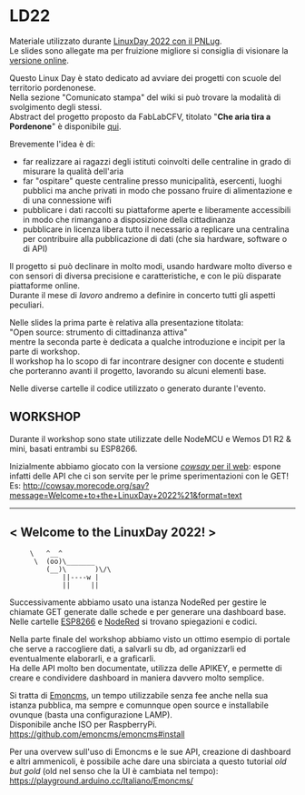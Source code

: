 # LD22
Materiale utilizzato durante [LinuxDay 2022 con il PNLug](https://wiki.pnlug.it/index.php?title=Linux_Day_2022).\
Le slides sono allegate ma per fruizione migliore si consiglia di visionare la [versione online](https://bit.ly/FabLabCFV_LD22_slides).

Questo Linux Day è stato dedicato ad avviare dei progetti con scuole del territorio pordenonese.\
Nella sezione "Comunicato stampa" del wiki si può trovare la modalità di svolgimento degli stessi.\
Abstract del progetto proposto da FabLabCFV, titolato "**Che aria tira a Pordenone**" è disponibile [qui](https://bit.ly/FabLabCFV_LD22_PropostaProgetto).

Brevemente l'idea è di:
- far realizzare ai ragazzi degli istituti coinvolti delle centraline in grado di misurare la qualità dell'aria
- far "ospitare" queste centraline presso municipalità, esercenti, luoghi pubblici ma anche privati in modo che possano fruire di alimentazione e di una connessione wifi
- pubblicare i dati raccolti su piattaforme aperte e liberamente accessibili in modo che rimangano a disposizione della cittadinanza
- pubblicare in licenza libera tutto il necessario a replicare una centralina per contribuire alla pubblicazione di dati (che sia hardware, software o di API)

Il progetto si può declinare in molto modi, usando hardware molto diverso e con sensori di diversa precisione e caratteristiche, e con le più disparate piattaforme online.\
Durante il mese di _lavoro_ andremo a definire in concerto tutti gli aspetti peculiari.

Nelle slides la prima parte è relativa alla presentazione titolata:\
"Open source: strumento di cittadinanza attiva"\
mentre la seconda parte è dedicata a qualche introduzione e incipit per la parte di workshop.\
Il workshop ha lo scopo di far incontrare designer con docente e studenti che porteranno avanti il progetto, lavorando su alcuni elementi base.

Nelle diverse cartelle il codice utilizzato o generato durante l'evento.


## WORKSHOP
Durante il workshop sono state utilizzate delle NodeMCU e Wemos D1 R2 & mini, basati entrambi su ESP8266.

Inizialmente abbiamo giocato con la versione [_cowsay_ per il web](http://cowsay.morecode.org/): espone infatti delle API che ci son servite per le prime sperimentazioni con le GET!
Es: http://cowsay.morecode.org/say?message=Welcome+to+the+LinuxDay+2022%21&format=text
  _____________________________
< Welcome to the LinuxDay 2022! >
  -----------------------------
         \   ^__^ 
          \  (oo)\_______
             (__)\       )\/\
                 ||----w |
                 ||     ||
    

Successivamente abbiamo usato una istanza NodeRed per gestire le chiamate GET generate dalle schede e per generare una dashboard base.
Nelle cartelle [ESP8266](https://github.com/FabLabCastelfrancoVeneto/LD22/tree/main/ESP8266) e [NodeRed](https://github.com/FabLabCastelfrancoVeneto/LD22/tree/main/NodeRed) si trovano spiegazioni e codici.

Nella parte finale del workshop abbiamo visto un ottimo esempio di portale che serve a raccogliere dati, a salvarli su db, ad organizzarli ed eventualmente elaborarli, e a graficarli.\
Ha delle API molto ben documentate, utilizza delle APIKEY, e permette di creare e condividere dashboard in maniera davvero molto semplice.

Si tratta di [Emoncms](https://emoncms.org/), un tempo utilizzabile senza fee anche nella sua istanza pubblica, ma sempre e comunnque open source e installabile ovunque (basta una configurazione LAMP).\
Disponibile anche ISO per RaspberryPi.\
https://github.com/emoncms/emoncms#install

Per una overvew sull'uso di Emoncms e le sue API, creazione di dashboard e altri ammenicoli, è possibile ache dare una sbirciata a questo tutorial _old but gold_ (old nel senso che la UI è cambiata nel tempo):\
https://playground.arduino.cc/Italiano/Emoncms/




